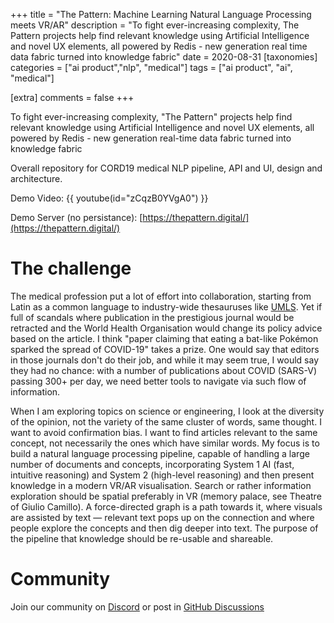 +++
title = "The Pattern: Machine Learning Natural Language Processing meets VR/AR" 
description = "To fight ever-increasing complexity, The Pattern projects help find relevant knowledge using Artificial Intelligence and novel UX elements, all powered by Redis - new generation real time data fabric turned into knowledge fabric"
date = 2020-08-31
[taxonomies]
categories = ["ai product","nlp", "medical"]
tags = ["ai product", "ai", "medical"]

[extra]
comments = false
+++

To fight ever-increasing complexity, "The Pattern" projects help find relevant knowledge using Artificial Intelligence and novel UX elements, all powered by Redis - new generation real-time data fabric turned into knowledge fabric

Overall repository for CORD19 medical NLP pipeline, API and UI, design and architecture.

Demo Video: {{ youtube(id="zCqzB0YVgA0") }}

Demo Server (no persistance): [https://thepattern.digital/](https://thepattern.digital/)

# The challenge 

The medical profession put a lot of effort into collaboration, starting from Latin as a common language to industry-wide thesauruses like [UMLS](https://www.nlm.nih.gov/research/umls/index.html). Yet if full of scandals where publication in the prestigious journal would be retracted and the World Health Organisation would change its policy advice based on the article. I think "paper claiming that eating a bat-like Pokémon sparked the spread of COVID-19" takes a prize. One would say that editors in those journals don't do their job, and while it may seem true, I would say they had no chance: with a number of publications about COVID (SARS-V) passing 300+ per day, we need better tools to navigate via such flow of information.
 
When I am exploring topics on science or engineering, I look at the diversity of the opinion, not the variety of the same cluster of words, same thought. I want to avoid confirmation bias. I want to find articles relevant to the same concept, not necessarily the ones which have similar words. My focus is to build a natural language processing pipeline, capable of handling a large number of documents and concepts, incorporating System 1 AI (fast, intuitive reasoning) and System 2 (high-level reasoning) and then present knowledge in a modern VR/AR visualisation. Search or rather information exploration should be spatial preferably in VR (memory palace, see Theatre of Giulio Camillo). A force-directed graph is a path towards it, where visuals are assisted by text — relevant text pops up on the connection and where people explore the concepts and then dig deeper into text. The purpose of the pipeline that knowledge should be re-usable and shareable.

# Community 
Join our community on [Discord](https://discord.gg/rdgsCuJ4P4) or post in [GitHub Discussions](https://github.com/applied-knowledge-systems/the-pattern/discussions)

